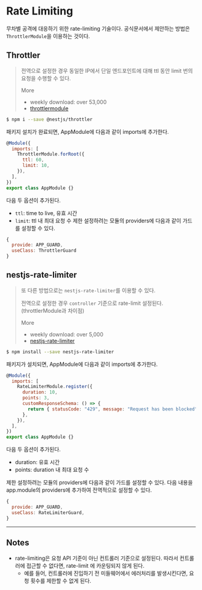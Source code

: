 # Rate Limiting

무차별 공격에 대응하기 위한 rate-limiting 기술이다. 공식문서에서 제안하는 방법은 `ThrottlerModule`을 이용하는 것이다.

## Throttler

> 전역으로 설정한 경우 동일한 IP에서 단일 엔드포인트에 대해 ttl 동안 limit 번의 요청을 수행할 수 있다.
>
> More
>
> - weekly download: over 53,000
> - [throttlermodule](https://www.npmjs.com/package/@nestjs/throttler#throttlermodule)

```bash
$ npm i --save @nestjs/throttler
```

패키지 설치가 완료되면, AppModule에 다음과 같이 imports에 추가한다.

```js
@Module({
  imports: [
    ThrottlerModule.forRoot({
      ttl: 60,
      limit: 10,
    }),
  ],
})
export class AppModule {}
```

다음 두 옵션이 추가된다.

- `ttl`: time to live, 유효 시간
- `limit`: ttl 내 최대 요청 수
  제한 설정하려는 모듈의 providers에 다음과 같이 가드를 설정할 수 있다.

```js
{
  provide: APP_GUARD,
  useClass: ThrottlerGuard
}

```

## nestjs-rate-limiter

> 또 다른 방법으로는 `nestjs-rate-limiter`를 이용할 수 있다.
>
> 전역으로 설정한 경우 `controller` 기준으로 rate-limit 설정된다. (throttlerModule과 차이점)
>
> More
>
> - weekly download: over 5,000
> - [nestjs-rate-limiter](https://www.npmjs.com/package/nestjs-rate-limiter)

```bash
$ npm install --save nestjs-rate-limiter
```

패키지가 설치되면, AppModule에 다음과 같이 imports에 추가한다.

```js
@Module({
  imports: [
    RateLimiterModule.register({
      duration: 10,
      points: 3,
      customResponseSchema: () => {
        return { statusCode: "429", message: "Request has been blocked" };
      },
    }),
  ],
})
export class AppModule {}
```

다음 두 옵션이 추가된다.

- duration: 유효 시간
- points: duration 내 최대 요청 수

제한 설정하려는 모듈의 providers에 다음과 같이 가드를 설정할 수 있다.
다음 내용을 app.module의 providers에 추가하여 전역적으로 설정할 수 있다.

```js
{
  provide: APP_GUARD,
  useClass: RateLimiterGuard,
}
```

---

## Notes

- rate-limiting은 요청 API 기준이 아닌 컨트롤러 기준으로 설정된다. 따라서 컨트롤러에 접근할 수 없다면, rate-limit 에 카운팅되지 않게 된다.
  - 예를 들어, 컨트롤러에 진입하기 전 미들웨어에서 에러처리를 발생시킨다면, 요청 횟수를 제한할 수 없게 된다.

